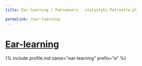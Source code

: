 ```yaml
---
title: Ear-learning | Patromierz - statystyki Patronite.pl

permalink: /ear-learning
---
```


# [Ear-learning](https://patronite.pl/ear-learning)

{% include profile.md name="ear-learning" prefix="e" %}
